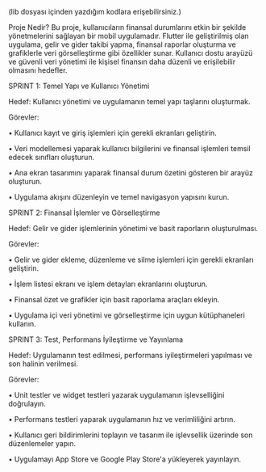 (lib dosyası içinden yazdığım kodlara erişebilirsiniz.)

Proje Nedir?
Bu proje, kullanıcıların finansal durumlarını etkin bir şekilde yönetmelerini sağlayan bir mobil uygulamadır. 
Flutter ile geliştirilmiş olan uygulama, gelir ve gider takibi yapma, finansal raporlar oluşturma ve grafiklerle veri görselleştirme gibi özellikler sunar.
Kullanıcı dostu arayüzü ve güvenli veri yönetimi ile kişisel finansın daha düzenli ve erişilebilir olmasını hedefler.


SPRINT 1: Temel Yapı ve Kullanıcı Yönetimi

Hedef: Kullanıcı yönetimi ve uygulamanın temel yapı taşlarını oluşturmak.


Görevler:

• Kullanıcı kayıt ve giriş işlemleri için gerekli ekranları geliştirin.

• Veri modellemesi yaparak kullanıcı bilgilerini ve finansal işlemleri temsil edecek sınıfları oluşturun.

• Ana ekran tasarımını yaparak finansal durum özetini gösteren bir arayüz oluşturun.

• Uygulama akışını düzenleyin ve temel navigasyon yapısını kurun.


SPRINT 2: Finansal İşlemler ve Görselleştirme

Hedef: Gelir ve gider işlemlerinin yönetimi ve basit raporların oluşturulması.


Görevler:

• Gelir ve gider ekleme, düzenleme ve silme işlemleri için gerekli ekranları geliştirin.

• İşlem listesi ekranı ve işlem detayları ekranlarını oluşturun.

• Finansal özet ve grafikler için basit raporlama araçları ekleyin.

• Uygulama içi veri yönetimi ve görselleştirme için uygun kütüphaneleri kullanın.


SPRINT 3: Test, Performans İyileştirme ve Yayınlama

Hedef: Uygulamanın test edilmesi, performans iyileştirmeleri yapılması ve son halinin verilmesi.


Görevler:

• Unit testler ve widget testleri yazarak uygulamanın işlevselliğini doğrulayın.

• Performans testleri yaparak uygulamanın hız ve verimliliğini artırın.

• Kullanıcı geri bildirimlerini toplayın ve tasarım ile işlevsellik üzerinde son düzenlemeler yapın.

• Uygulamayı App Store ve Google Play Store'a yükleyerek yayınlayın.
